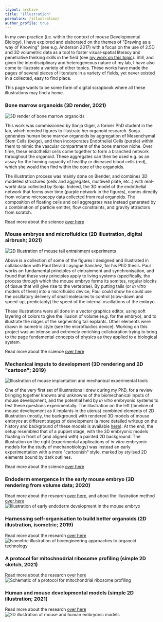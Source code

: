 ```yaml
---
layout: archive
title: "Illustration"
permalink: /illustration/
author_profile: true
---
```

In my own practice (i.e. within the context of mouse Developmental Biology), I have explored and elaborated on the themes of "Drawing as a way of Knowing" (see e.g. Anderson 2017) with a focus on the use of 2.5D and 3D volumetric data as a tool to foster visual-spatial literacy and penetrative thinking skills in the field (see [my work on this topic](https://www.biorxiv.org/content/10.1101/2020.11.23.393991v1)). Still, and given the interdisciplinary and heterogeneous nature of my lab, I have also come to illustrate a variety of other topics. These works have made the pages of several pieces of literature in a variety of fields, yet never existed in a collected, easy to find place.

This page wants to be some form of digital scrapbook where all these illustrations may find a home.

### Bone marrow organoids (3D render, 2021)

![3D render of bone marrow organoids](https://StefanoVianello.github.io/images/Illustration_sonja01.PNG)

This work was commissioned by Sonja Giger, a former PhD student in the lab, which needed figures to illustrate her organoid research. Sonja generates human bone marrow organoids by aggregation of Mesenchymal Stem Cells (beige), and then incorporates Endothelial Cells (purple) within them to mimic the vascular compartment of the bone marrow niche. Over time, these endothelial cells come together to form a branched network throughout the organoid. These aggregates can then be used e.g. as an assay for the homing capacity of healthy or diseased blood cells (red), which she would then find within the core of the organoids.

The illustration process was mainly done on Blender, and combines 3D modelled structures (cells and aggregates, multiwell plate, etc..) with real-world data collected by Sonja. Indeed, the 3D model of the endothelial network that forms over time (purple network in the figures), comes directly from volume microscopy data collected from real organoids. The composition of  floating cells and cell aggregates was instead generated by a combination of particle emitter, flow constraints, and gravity attractors from scratch.

Read more about the science [over here](https://www.biorxiv.org/content/10.1101/2021.05.26.445803v1)

### Mouse embryos and microfluidics (2D illustration, digital airbrush; 2021)

![2D Illustration of mouse tail entrainment experiments](https://StefanoVianello.github.io/images/Illustration_paul01.PNG)

Above is a collection of some of the figures I designed and illustrated in collaboration with Paul Gerald Layague Sanchez, for his PhD thesis. Paul works on fundamental principles of eintrainment and synchronisation, and found that these very principles apply to living systems (specifically, the process through which the mouse embryo forms its somites, regular blocks of tissue that will give rise to the vertebrae). By putting tails (or *in vitro* models of them) into a microfluidic device, Paul could show he could use the oscillatory delivery of  small molecules to control (slow-down and speed-up, predictably) the speed of the internal oscillations of the embryo.

These illustrations were all done in a vector graphics editor, using soft layering of colors to give the illusion of volume (e.g. for the embryo), and to illustrate the ridges of the segmenting tail explants. Other elements were drawn in isometric style (see the microfluidics device). Working on this project was an intense and extremely enriching collaboration trying to bring to the page fundamental concepts of physics as they applied to a biological system.   

Read more about the science [over here](https://doi.org/10.11588/heidok.00029209)

### Mechanical imputs to development (3D rendering and 2D "cartoon"; 2019)

![Illustration of mouse implantation and mechanical experimental tools](https://StefanoVianello.github.io/images/Illustration_me01.PNG)

One of the very first set of illustrations I drew during my PhD, for a review bringing together knowns and unknowns of the biomechanical inputs of mouse development, and the potential held by *in vitro* embryonic systems to test these questions experimentally. The illustration on the left (timeline of mouse development as it implants in the uterus) combined elements of 2D illustration (mostly, the background) with rendered 3D models of mouse embryos at different stages of development (a more detailed writeup on the history and background of these models is available [here](https://www.biorxiv.org/content/10.1101/2020.11.23.393991v1)). At the end, the setup resembled that of a puppet stage, with the 3D embryonic models floating in front of (and aligned with) a painted 2D background. The illustration on the right (experimental applications of *in vitro* embryonic models for the study of mechanobiology) was instead an early experimentation with a more "cartoonish" style, marked by stylised 2D elements bound by dark outlines.

Read more about the science [over here](https://www.sciencedirect.com/science/article/pii/S1534580719301479)


### Endoderm emergence in the early mouse embryo (3D rendering from volume data; 2020)
Read more about the  research [over here](https://www.biorxiv.org/content/10.1101/2020.06.07.138883v3), and about the illustration method [over here](https://www.biorxiv.org/content/10.1101/2020.11.23.393991v1)
![Illustration of early endoderm development in the mouse embryo](https://StefanoVianello.github.io/images/Illustration_me02.PNG)


### Harnessing self-organisation to build better organoids (2D illustration, isometric; 2019)

Read more about the  research [over here](https://doi.org/10.1016/j.stem.2019.05.005)
![Isometric illustration of bioengineering approaches to organoid technology](https://StefanoVianello.github.io/images/Illustration_brassard01.PNG)

### A protocol for mitochnodrial ribosome profiling  (simple 2D sketch, 2021)

Read more about the research [over here](https://www.nature.com/articles/s41596-021-00517-1)
![Schematic of a protocol for mitochondrial ribosome profiling](https://StefanoVianello.github.io/images/Illustration_sophia01.PNG)


### Human and mouse developmental models (simple 2D illustration; 2021)

Read more about the research [over here](https://www.nature.com/articles/s41563-020-00829-9)
![2D illustration of mouse and human embryonic models](https://StefanoVianello.github.io/images/Illustration_lutolf01.PNG)
